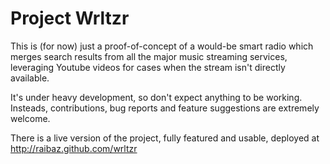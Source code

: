Project Wrltzr
==============

This is (for now) just a proof-of-concept of a would-be smart radio which merges search results from all the major music streaming services, leveraging Youtube videos for cases when the stream isn't directly available.

It's under heavy development, so don't expect anything to be working. Insteads, contributions, bug reports and feature suggestions are extremely welcome.

There is a live version of the project, fully featured and usable, deployed at http://raibaz.github.com/wrltzr